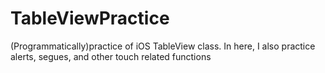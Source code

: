 # TableViewPractice
(Programmatically)practice of iOS TableView class. In here, I also practice alerts, segues, and other touch related functions
